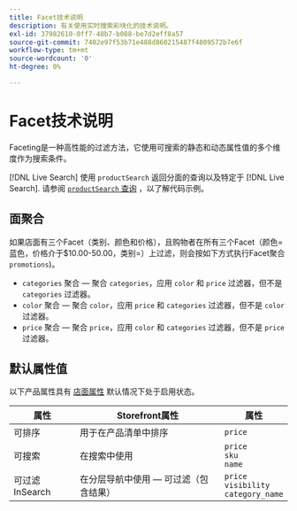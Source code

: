 ```yaml
---
title: Facet技术说明
description: 有关使用实时搜索彩块化的技术说明。
exl-id: 37982610-0ff7-48b7-b088-be7d2eff8a57
source-git-commit: 7402e97f53b71e488d860215487f4809572b7e6f
workflow-type: tm+mt
source-wordcount: '0'
ht-degree: 0%

---
```


# Facet技术说明

Faceting是一种高性能的过滤方法，它使用可搜索的静态和动态属性值的多个维度作为搜索条件。

[!DNL Live Search] 使用 `productSearch` 返回分面的查询以及特定于 [!DNL Live Search]. 请参阅 [`productSearch` 查询](https://devdocs.magento.com/live-search/product-search.html) ，以了解代码示例。

## 面聚合

如果店面有三个Facet（类别、颜色和价格），且购物者在所有三个Facet（颜色=蓝色，价格介于$10.00-50.00，类别=）上过滤，则会按如下方式执行Facet聚合 `promotions`)。

* `categories` 聚合 — 聚合 `categories`，应用 `color` 和 `price` 过滤器，但不是 `categories` 过滤器。
* `color` 聚合 — 聚合 `color`，应用 `price` 和 `categories` 过滤器，但不是 `color` 过滤器。
* `price` 聚合 — 聚合 `price`，应用 `color` 和 `categories` 过滤器，但不是 `price` 过滤器。

## 默认属性值

以下产品属性具有 [店面属性](https://docs.magento.com/user-guide/stores/attributes-product.html) 默认情况下处于启用状态。

| 属性 | Storefront属性 | 属性 |
|---|---|---|
| 可排序 | 用于在产品清单中排序 | `price` |
| 可搜索 | 在搜索中使用 | `price` <br />`sku`<br />`name` |
| 可过滤InSearch | 在分层导航中使用 — 可过滤（包含结果） | `price`<br />`visibility`<br />`category_name` |
